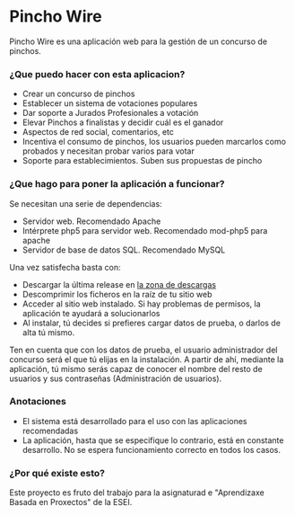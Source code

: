 # Pincho Wire #

Pincho Wire es una aplicación web para la gestión de un concurso de pinchos.

### ¿Que puedo hacer con esta aplicacion? ###

* Crear un concurso de pinchos
* Establecer un sistema de votaciones populares
* Dar soporte a Jurados Profesionales a votación 
* Elevar Pinchos a finalistas y decidir cuál es el ganador
* Aspectos de red social, comentarios, etc
* Incentiva el consumo de pinchos, los usuarios pueden marcarlos como probados y necesitan probar varios para votar
* Soporte para establecimientos. Suben sus propuestas de pincho

### ¿Que hago para poner la aplicación a funcionar? ###

Se necesitan una serie de dependencias:

* Servidor web. Recomendado Apache
* Intérprete php5 para servidor web. Recomendado mod-php5 para apache
* Servidor de base de datos SQL. Recomendado MySQL

Una vez satisfecha basta con:

* Descargar la última release en [la zona de descargas](https://bitbucket.org/ndrs92/pinchowire/downloads)
* Descomprimir los ficheros en la raíz de tu sitio web
* Acceder al sitio web instalado. Si hay problemas de permisos, la aplicación te ayudará a solucionarlos
* Al instalar, tú decides si prefieres cargar datos de prueba, o darlos de alta tú mismo.

Ten en cuenta que con los datos de prueba, el usuario administrador del concurso será el que tú elijas en la instalación. A partir de ahí, mediante la aplicación, tú mismo serás capaz de conocer el nombre del resto de usuarios y sus contraseñas (Administración de usuarios).

### Anotaciones ###

* El sistema está desarrollado para el uso con las aplicaciones recomendadas
* La aplicación, hasta que se especifique lo contrario, está en constante desarrollo. No se espera funcionamiento correcto en todos los casos.

### ¿Por qué existe esto? ###
 
Este proyecto es fruto del trabajo para la asignaturad e "Aprendizaxe Basada en Proxectos" de la ESEI.